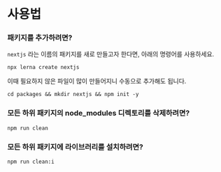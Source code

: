# 사용법

### 패키지를 추가하려면?
`nextjs` 라는 이름의 패키지를 새로 만들고자 한다면, 아래의 명령어를 사용하세요.
```shell
npx lerna create nextjs
```

이때 필요하지 않은 파일이 많이 만들어지니 수동으로 추가해도 됩니다.
```shell
cd packages && mkdir nextjs && npm init -y
```

### 모든 하위 패키지의 node_modules 디렉토리를 삭제하려면?

```shell
npm run clean
```

### 모든 하위 패키지에 라이브러리를 설치하려면?

```shell
npm run clean:i
```
